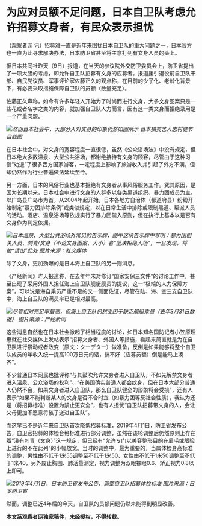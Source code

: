 # 为应对员额不足问题，日本自卫队考虑允许招募文身者，有民众表示担忧

（观察者网 讯）招募难一直是近年来困扰日本自卫队的重大问题之一，日本官方也一直为此寻求解决办法，日本防卫省甚至将主意打到有文身人员的头上。

据日本共同社昨天（9日）报道，在当天的参议院外交防卫委员会上，防卫省提出了一项大胆的考虑，即允许自卫队招募有文身的应募者。报道援引退役前自卫队干部、自民党议员、军事评论家佐藤正久的观点称，在目前的少子化、老龄化背景下，有必要采取措施保障自卫队的员额（数量充足）。

佐藤正久声称，如今有许多年轻人开始为了时尚而进行文身，大多文身图案只是一些花或者名字之类的内容，就加强自卫队人力而言，因有这一类文身而拒绝录用是一个严重问题。

![](https://inews.gtimg.com/newsapp_bt/0/15792468964/1000)_然而日本社会中，大部分人对文身的印象仍然如图所示
日本搞笑艺人志村健节目截图_

在日本社会中，对文身的宽容程度一直很低，虽然《公众浴场法》中没有规定，但日本绝大多数温泉、大型公共浴场，都谢绝接待有文身的顾客，尽管由于这种习惯“劝退”了很多西方国家游客，一定程度上影响了旅游收入并引起了外方不满，但却仍然作为行业普遍做法延续至今。

另一方面，日本的风俗行业也基本拒绝有文身者从事风俗服务工作。究其原因，是因为长期以来，日本社会中进行文身的人群多以各类黑道组织、暴力团成员为主。以广岛县广岛市为首，从2004年起开始，日本各地方自治体（都道府县）纷纷开始制定“暴力团排除条例”或类似规定，以在日常生活中排除或限制黑道、帮派人员的活动。酒店、温泉浴场等依规实行了暴力团禁入原则，但在执行上基本以是否有文身作为判定依据。

![](https://inews.gtimg.com/newsapp_bt/0/15792468965/1000)_日本温泉、大型公共浴场外常见的告示牌，图中这块告示牌中写明：暴力团相关人员、刺青/文身（不论文身图案、大小）者“坚决拒绝入场”，一旦发现，将被“请出”此处
图片来源：社交媒体_

除了文身，更加劲爆的是日本海上自卫队的另一则消息。

《产经新闻》昨天报道称，在去年年末对修订“国家安保三文件”的讨论工作中，甚至出现了采用外国人担任海上自卫队舰艇舰员的提议，这一“极端的人力保障方案”，可以说是海自乘员严重不足的又一侧面佐证，尽管在陆、海、空三支自卫队中，海上自卫队的满员率已是相对最高。

![](https://inews.gtimg.com/newsapp_bt/0/15792468967/1000)_尽管相对充足率最高，但海上自卫队仍然受困于缺乏舰艇乘员（去年3月31日数据）
图片来源：产经新闻_

这些消息自然也在日本社会掀起了相当程度的讨论，如日本知名国防记者小笠原理惠就在社交媒体上发帖表示“招募文身者、外国人等措施，看起来简直就是为在自卫队进行暴动或者政变（原文：クーデター）做准备，反倒是如果能够将整个自卫队成员的年收入统一提高100万日元的话，搞不好（应募员额）倒是能马上凑齐”。

不少普通日本网民也批评称“与其鼓吹允许文身者进入自卫队，不如先解禁文身者进入温泉、公众浴场的权利”、“在美国确实普通人都会纹身，但在日本大部分普通人仍然不会，如果文身者进入自卫队，那么自卫队健全的形象将会受损”，还有人表示“如果不能判断某人的文身是否不合时宜（如暴力团等反社会性质），我认为还是（将招募标准）设置为禁止更安全”，也有人担忧“自卫队招募带文身的人，会让父母更加不愿意将孩子送进自卫队”。

而这早已不是近年来自卫队首次降低招募标准，2019年4月1日，防卫省发布公告，自卫官招募的体检合格标准进行部分调整，虽然在该轮调整后仍然原则上存在着“没有刺青（文身）”这一规定，但已经有“允许专门以美容整形目的在眉毛或眼睑上进行的不在此列”的小幅放宽。当时的调整中，最为重要的，当属体检身高标准的调整，男性由不低于1米55调整至不低于1米50、女性由不低于1米50调整至不低于1米40，另外废止胸围、肺活量测定，视力调整为双眼裸眼0.6、矫正视力0.8以上即可。

![](https://inews.gtimg.com/newsapp_bt/0/15792468968/1000)_2019年4月1日，日本防卫省发布公告，调整自卫队招募体检标准
图片来源：日本防卫省_

然而，调整已近4年后的今天，自卫队的员额问题仍然未能得到明显改善。

**本文系观察者网独家稿件，未经授权，不得转载。**

